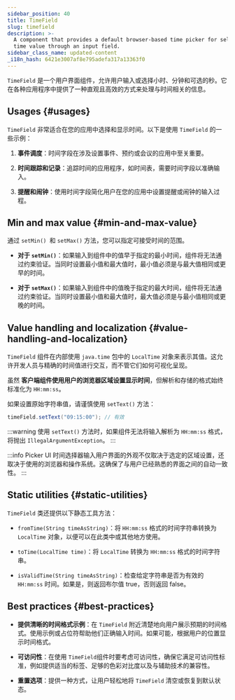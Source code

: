 ```yaml
---
sidebar_position: 40
title: TimeField
slug: timefield
description: >-
  A component that provides a default browser-based time picker for selecting a
  time value through an input field.
sidebar_class_name: updated-content
_i18n_hash: 6421e3007af8e795adefa317a13363f0
---
```

<DocChip chip='shadow' />
<DocChip chip='name' label="dwc-field" />
<DocChip chip='since' label='23.02' />
<JavadocLink type="foundation" location="com/webforj/component/field/TimeField" top='true'/>

<ParentLink parent="Field" />

`TimeField` 是一个用户界面组件，允许用户输入或选择小时、分钟和可选的秒。它在各种应用程序中提供了一种直观且高效的方式来处理与时间相关的信息。

<ComponentDemo 
path='/webforj/timefield?' 
javaE='https://raw.githubusercontent.com/webforj/webforj-documentation/refs/heads/main/src/main/java/com/webforj/samples/views/fields/timefield/TimeFieldView.java'
/>

## Usages {#usages}

`TimeField` 非常适合在您的应用中选择和显示时间。以下是使用 `TimeField` 的一些示例：

1. **事件调度**：时间字段在涉及设置事件、预约或会议的应用中至关重要。

2. **时间跟踪和记录**：追踪时间的应用程序，如时间表，需要时间字段以准确输入。

3. **提醒和闹钟**：使用时间字段简化用户在您的应用中设置提醒或闹钟的输入过程。

## Min and max value {#min-and-max-value}

通过 `setMin() `和 `setMax()` 方法，您可以指定可接受时间的范围。

- **对于 `setMin()`**：如果输入到组件中的值早于指定的最小时间，组件将无法通过约束验证。当同时设置最小值和最大值时，最小值必须是与最大值相同或更早的时间。

- **对于 `setMax()`**：如果输入到组件中的值晚于指定的最大时间，组件将无法通过约束验证。当同时设置最小值和最大值时，最大值必须是与最小值相同或更晚的时间。

## Value handling and localization {#value-handling-and-localization}

`TimeField` 组件在内部使用 `java.time` 包中的 `LocalTime` 对象来表示其值。这允许开发人员与精确的时间值进行交互，而不管它们如何可视化呈现。

虽然 **客户端组件使用用户的浏览器区域设置显示时间**，但解析和存储的格式始终标准化为 `HH:mm:ss`。

如果设置原始字符串值，请谨慎使用 `setText()` 方法：

```java
timeField.setText("09:15:00"); // 有效
```

:::warning
 使用 `setText()` 方法时，如果组件无法将输入解析为 `HH:mm:ss` 格式，将抛出 `IllegalArgumentException`。
:::


:::info Picker UI 
时间选择器输入用户界面的外观不仅取决于选定的区域设置，还取决于使用的浏览器和操作系统。这确保了与用户已经熟悉的界面之间的自动一致性。
:::

## Static utilities {#static-utilities}

`TimeField` 类还提供以下静态工具方法：

- `fromTime(String timeAsString)`：将 `HH:mm:ss` 格式的时间字符串转换为 `LocalTime` 对象，以便可以在此类中或其他地方使用。

- `toTime(LocalTime time)`：将 `LocalTime` 转换为 `HH:mm:ss` 格式的时间字符串。

- `isValidTime(String timeAsString)`：检查给定字符串是否为有效的 `HH:mm:ss` 时间。如果是，则返回布尔值 true，否则返回 false。

## Best practices {#best-practices}

- **提供清晰的时间格式示例**：在 `TimeField` 附近清楚地向用户展示预期的时间格式。使用示例或占位符帮助他们正确输入时间。如果可能，根据用户的位置显示时间格式。

- **可访问性**：在使用 `TimeField`组件时要考虑可访问性，确保它满足可访问性标准，例如提供适当的标签、足够的色彩对比度以及与辅助技术的兼容性。

- **重置选项**：提供一种方式，让用户轻松地将 `TimeField` 清空或恢复到默认状态。
